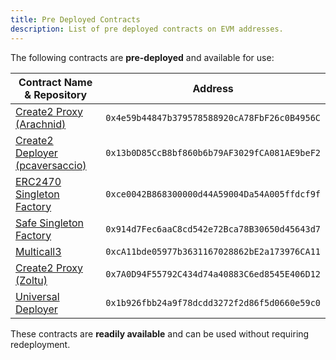 ```yaml
---
title: Pre Deployed Contracts
description: List of pre deployed contracts on EVM addresses.
---
```


The following contracts are **pre-deployed** and available for use:

| Contract Name & Repository | Address |
|-----------------------------|---------|
| [Create2 Proxy (Arachnid)](https://github.com/Arachnid/deterministic-deployment-proxy) | `0x4e59b44847b379578588920cA78FbF26c0B4956C` |
| [Create2 Deployer (pcaversaccio)](https://github.com/pcaversaccio/create2deployer) | `0x13b0D85CcB8bf860b6b79AF3029fCA081AE9beF2` |
| [ERC2470 Singleton Factory](https://eips.ethereum.org/EIPS/eip-2470) | `0xce0042B868300000d44A59004Da54A005ffdcf9f` |
| [Safe Singleton Factory](https://github.com/safe-global/safe-singleton-factory/blob/main/source/deterministic-deployment-proxy.yul) | `0x914d7Fec6aaC8cd542e72Bca78B30650d45643d7` |
| [Multicall3](https://github.com/mds1/multicall/tree/main) | `0xcA11bde05977b3631167028862bE2a173976CA11` |
| [Create2 Proxy (Zoltu)](https://github.com/Zoltu/deterministic-deployment-proxy) | `0x7A0D94F55792C434d74a40883C6ed8545E406D12` |
|[Universal Deployer]((https://gist.github.com/Agusx1211/de05dabf918d448d315aa018e2572031))| `0x1b926fbb24a9f78dcdd3272f2d86f5d0660e59c0` |

These contracts are **readily available** and can be used without requiring redeployment.
